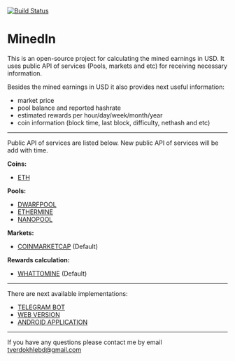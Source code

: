 [![Build Status](https://travis-ci.org/tverdokhlebd/MinedIn.svg?branch=master)](https://travis-ci.org/tverdokhlebd/MinedIn)
# MinedIn
This is an open-source project for calculating the mined earnings in USD. It uses public API of services (Pools, markets and etc) for receiving necessary information.

Besides the mined earnings in USD it also provides next useful information:
- market price
- pool balance and reported hashrate
- estimated rewards per hour/day/week/month/year
- coin information (block time, last block, difficulty, nethash and etc)
---
Public API of services are listed below. New public API of services will be add with time.

<b>Coins:</b>
- <a href="https://www.ethereum.org">ETH</a>

<b>Pools:</b>
- <a href="https://dwarfpool.com">DWARFPOOL</a>
- <a href="https://ethermine.org">ETHERMINE</a>
- <a href="https://nanopool.org">NANOPOOL</a>

<b>Markets:</b>
- <a href="https://coinmarketcap.com/">COINMARKETCAP</a> (Default)

<b>Rewards calculation:</b>
- <a href="https://whattomine.com">WHATTOMINE</a> (Default)
---
There are next available implementations:
- <a href="https://t.me/MinedInBot">TELEGRAM BOT</a>
- <a href="">WEB VERSION</a>
- <a href="">ANDROID APPLICATION</a>
---
If you have any questions please contact me by email tverdokhlebd@gmail.com
